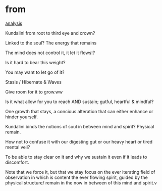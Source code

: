 # from

[analysis](from%200109e8d066e34cfcbef544376be60b0c/analysis%20c366abfcc8ae429184045cbf96e56360.md) 

Kundalini from root to third eye and crown?

Linked to the soul? The energy that remains

The mind does not control it, it let it flows!?

Is it hard to bear this weight? 

You may want to let go of it?

Stasis / Hibernate & Waves

Give room for it to grow.ww

Is it what allow for you to reach AND sustain; gutful, heartful & mindful?

One growth that stays, a concious alteration that can either enhance or hinder yourself.

Kundalini binds the notions of soul in between mind and spirit? Physical remain.

How not to confuse it with our digesting gut or our heavy heart or tired mental veil?

To be able to stay clear on it and why we sustain it even if it leads to discomfort.

Note that we force it, but that we stay focus on the ever iterating field of observation in which is content the ever flowing spirit, guided by the physical structure/ remain in the now in between of this mind and spirit.v